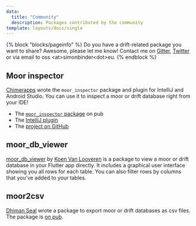 ```yaml
---
data:
  title: "Community"
  description: Packages contributed by the community
template: layouts/docs/single
---
```


{% block "blocks/pageinfo" %}
Do you have a drift-related package you want to share? Awesome, please let me know!
Contact me on [Gitter](https://gitter.im/moor-dart/community), [Twitter](https://twitter.com/dersimolus)
or via email to oss &lt;at&gt;simonbinder&lt;dot&gt;eu.
{% endblock %}

## Moor inspector

[Chimerapps](https://github.com/Chimerapps) wrote the `moor_inspector` package and plugin for IntelliJ
and Android Studio. You can use it to inspect a moor or drift database right from your IDE!

- The [`moor_inspector` package](https://pub.dev/packages/moor_inspector) on pub
- The [IntelliJ plugin](https://plugins.jetbrains.com/plugin/15364-moor-inspector)
- The [project on GitHub](https://github.com/Chimerapps/moor_inspector)

## moor_db_viewer

[moor_db_viewer](https://pub.dev/packages/moor_db_viewer) by [Koen Van Looveren](https://github.com/vanlooverenkoen)
is a package to view a moor or drift database in your Flutter app directly.
It includes a graphical user interface showing you all rows for each table. You can also filter
rows by columns that you've added to your tables.

## moor2csv

[Dhiman Seal](https://github.com/Dhi13man) wrote a package to export moor or drift databases as csv files.
The package is [on pub](https://pub.dev/packages/moor2csv).
